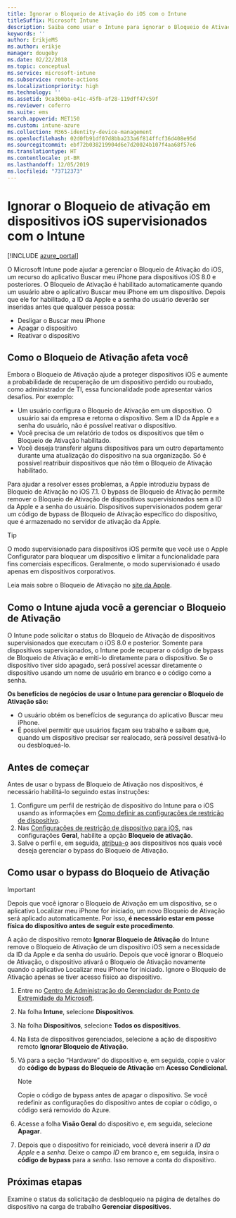 ```yaml
---
title: Ignorar o Bloqueio de Ativação do iOS com o Intune
titleSuffix: Microsoft Intune
description: Saiba como usar o Intune para ignorar o Bloqueio de Ativação do iOS para acessar dispositivos bloqueados.
keywords: ''
author: ErikjeMS
ms.author: erikje
manager: dougeby
ms.date: 02/22/2018
ms.topic: conceptual
ms.service: microsoft-intune
ms.subservice: remote-actions
ms.localizationpriority: high
ms.technology: ''
ms.assetid: 9ca3b0ba-e41c-45fb-af28-119dff47c59f
ms.reviewer: coferro
ms.suite: ems
search.appverid: MET150
ms.custom: intune-azure
ms.collection: M365-identity-device-management
ms.openlocfilehash: 02d0fb91df07d8bba233a6f814ffcf36d408e95d
ms.sourcegitcommit: ebf72b038219904d6e7d20024b107f4aa68f57e6
ms.translationtype: HT
ms.contentlocale: pt-BR
ms.lasthandoff: 12/05/2019
ms.locfileid: "73712373"
---
```

# <a name="bypass-activation-lock-on-supervised-ios-devices-with-intune"></a>Ignorar o Bloqueio de ativação em dispositivos iOS supervisionados com o Intune


[!INCLUDE [azure_portal](../includes/azure_portal.md)]

O Microsoft Intune pode ajudar a gerenciar o Bloqueio de Ativação do iOS, um recurso do aplicativo Buscar meu iPhone para dispositivos iOS 8.0 e posteriores. O Bloqueio de Ativação é habilitado automaticamente quando um usuário abre o aplicativo Buscar meu iPhone em um dispositivo. Depois que ele for habilitado, a ID da Apple e a senha do usuário deverão ser inseridas antes que qualquer pessoa possa:

- Desligar o Buscar meu iPhone
- Apagar o dispositivo
- Reativar o dispositivo

## <a name="how-activation-lock-affects-you"></a>Como o Bloqueio de Ativação afeta você

Embora o Bloqueio de Ativação ajude a proteger dispositivos iOS e aumente a probabilidade de recuperação de um dispositivo perdido ou roubado, como administrador de TI, essa funcionalidade pode apresentar vários desafios. Por exemplo:

- Um usuário configura o Bloqueio de Ativação em um dispositivo. O usuário sai da empresa e retorna o dispositivo. Sem a ID da Apple e a senha do usuário, não é possível reativar o dispositivo.
- Você precisa de um relatório de todos os dispositivos que têm o Bloqueio de Ativação habilitado.
- Você deseja transferir alguns dispositivos para um outro departamento durante uma atualização do dispositivo na sua organização. Só é possível reatribuir dispositivos que não têm o Bloqueio de Ativação habilitado.

Para ajudar a resolver esses problemas, a Apple introduziu bypass de Bloqueio de Ativação no iOS 7.1. O bypass de Bloqueio de Ativação permite remover o Bloqueio de Ativação de dispositivos supervisionados sem a ID da Apple e a senha do usuário. Dispositivos supervisionados podem gerar um código de bypass de Bloqueio de Ativação específico do dispositivo, que é armazenado no servidor de ativação da Apple.

>[!TIP]
>O modo supervisionado para dispositivos iOS permite que você use o Apple Configurator para bloquear um dispositivo e limitar a funcionalidade para fins comerciais específicos. Geralmente, o modo supervisionado é usado apenas em dispositivos corporativos.

Leia mais sobre o Bloqueio de Ativação no [site da Apple](https://support.apple.com/HT201365).

## <a name="how-intune-helps-you-manage-activation-lock"></a>Como o Intune ajuda você a gerenciar o Bloqueio de Ativação
O Intune pode solicitar o status do Bloqueio de Ativação de dispositivos supervisionados que executam o iOS 8.0 e posterior. Somente para dispositivos supervisionados, o Intune pode recuperar o código de bypass de Bloqueio de Ativação e emiti-lo diretamente para o dispositivo. Se o dispositivo tiver sido apagado, será possível acessar diretamente o dispositivo usando um nome de usuário em branco e o código como a senha.

**Os benefícios de negócios de usar o Intune para gerenciar o Bloqueio de Ativação são:**

- O usuário obtém os benefícios de segurança do aplicativo Buscar meu iPhone.
- É possível permitir que usuários façam seu trabalho e saibam que, quando um dispositivo precisar ser realocado, será possível desativá-lo ou desbloqueá-lo.

## <a name="before-you-start"></a>Antes de começar
Antes de usar o bypass de Bloqueio de Ativação nos dispositivos, é necessário habilitá-lo seguindo estas instruções:

1. Configure um perfil de restrição de dispositivo do Intune para o iOS usando as informações em [Como definir as configurações de restrição de dispositivo](/intune-azure/configure-devices/how-to-configure-device-restrictions).
2. Nas [Configurações de restrição de dispositivo para iOS](../configuration/device-restrictions-ios.md), nas configurações **Geral**, habilite a opção **Bloqueio de ativação**.
3. Salve o perfil e, em seguida, [atribua-o](../configuration/device-profile-assign.md) aos dispositivos nos quais você deseja gerenciar o bypass do Bloqueio de Ativação.


## <a name="how-to-use-activation-lock-bypass"></a>Como usar o bypass do Bloqueio de Ativação

>[!IMPORTANT]
>Depois que você ignorar o Bloqueio de Ativação em um dispositivo, se o aplicativo Localizar meu iPhone for iniciado, um novo Bloqueio de Ativação será aplicado automaticamente. Por isso, **é necessário estar em posse física do dispositivo antes de seguir este procedimento**.

A ação de dispositivo remoto **Ignorar Bloqueio de Ativação** do Intune remove o Bloqueio de Ativação de um dispositivo iOS sem a necessidade da ID da Apple e da senha do usuário. Depois que você ignorar o Bloqueio de Ativação, o dispositivo ativará o Bloqueio de Ativação novamente quando o aplicativo Localizar meu iPhone for iniciado. Ignore o Bloqueio de Ativação apenas se tiver acesso físico ao dispositivo.

1. Entre no [Centro de Administração do Gerenciador de Ponto de Extremidade da Microsoft](https://go.microsoft.com/fwlink/?linkid=2109431).
3. Na folha **Intune**, selecione **Dispositivos**.
4. Na folha **Dispositivos**, selecione **Todos os dispositivos**.
5. Na lista de dispositivos gerenciados, selecione a ação de dispositivo remoto **Ignorar Bloqueio de Ativação**.
6. Vá para a seção “Hardware” do dispositivo e, em seguida, copie o valor do **código de bypass do Bloqueio de Ativação** em **Acesso Condicional**.

    >[!NOTE]
    >Copie o código de bypass antes de apagar o dispositivo. Se você redefinir as configurações do dispositivo antes de copiar o código, o código será removido do Azure.

7. Acesse a folha **Visão Geral** do dispositivo e, em seguida, selecione **Apagar**.
8. Depois que o dispositivo for reiniciado, você deverá inserir a *ID da Apple* e a *senha*. Deixe o campo *ID* em branco e, em seguida, insira o **código de bypass** para a *senha*. Isso remove a conta do dispositivo. 


## <a name="next-steps"></a>Próximas etapas

Examine o status da solicitação de desbloqueio na página de detalhes do dispositivo na carga de trabalho **Gerenciar dispositivos**.

